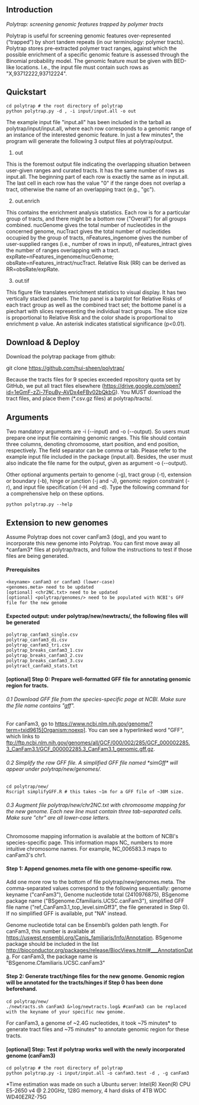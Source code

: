 ## Introduction
*Polytrap: screening genomic features trapped by polymer tracts*

Polytrap is useful for screening genomic features over-represented (“trapped”) by short tandem repeats (in our terminology: polymer tracts). Polytrap stores pre-extracted polymer tract ranges, against which the possible enrichment of a specific genomic feature is assessed through the Binomial probability model. The genomic feature must be given with BED-like locations. I.e., the input file must contain such rows as "X,93712222,93712224".

## Quickstart
	cd polytrap # the root directory of polytrap
	python polytrap.py -d , -i input/input.all -o out 

The example input file "input.all" has been included in the tarball as polytrap/input/input.all, where each row corresponds to a genomic range of an instance of the interested genomic feature. In just a few minutes*, the program will generate the following 3 output files at polytrap/output. 

1) out 

This is the foremost output file indicating the overlapping situation between user-given ranges and curated tracts. It has the same number of rows as input.all. The beginning part of each row is exactly the same as in input.all. The last cell in each row has the value "0" if the range does not overlap a tract, otherwise the name of an overlapping tract (e.g., "gc").

2) out.enrich
 
This contains the enrichment analysis statistics. Each row is for a particular group of tracts, and there might be a bottom row ("Overall") for all groups combined. nucGenome gives the total number of nucleotides in the concerned genome, nucTract gives the total number of nucleotides occupied by the group of tracts, nFeatures_ingenome gives the number of user-supplied ranges (i.e., number of rows in input), nFeatures_intract gives the number of ranges overlapping with a tract. expRate=nFeatures_ingenome/nucGenome; obsRate=nFeatures_intract/nucTract. Relative Risk (RR) can be derived as RR=obsRate/expRate.

3) out.tif

This figure file translates enrichment statistics to visual display. It has two vertically stacked panels. The top panel is a barplot for Relative Risks of each tract group as well as the combined tract set; the bottome panel is a piechart with slices representing the individual tract groups. The slice size is proportional to Relative Risk and the color shade is proportional to enrichment p value. An asterisk indicates statistical significance (p<0.01).

## Download & Deploy
Download the polytrap package from github:

git clone https://github.com/hui-sheen/polytrap/

Because the tracts files for 9 species exceeded repository quota set by GitHub, we put all tract files elsewhere (https://drive.google.com/open?id=1eGmF-zZi-7FpuBy-AVDx4eFBv02bQkbG). You MUST download the tract files, and place them (*.csv.gz files) at polytrap/tracts/.

## Arguments
Two mandatory arguments are -i (--input) and -o (--output). So users must prepare one input file containing genomic ranges. This file should contain three columns, denoting chromosome, start position, and end position, respectively. The field separator can be comma or tab. Please refer to the example input file included in the package (input.all). Besides, the user must also indicate the file name for the output, given as argument -o (--output).

Other optional arguments pertain to genome (-g), tract group (-t), extension or boundary (-b), hinge or junction (-j and -J), genomic region constraint (-r), and input file specification (-H and -d). Type the following command for a comprehensive help on these options.

	python polytrap.py --help

## Extension to new genomes
Assume Polytrap does not cover canFam3 (dog), and you want to incorporate this new genome into Polytrap. You can first move away all \*canfam3\* files at polytrap/tracts, and follow the instructions to test if those files are being generated.

#### Prerequisites
	<keyname> canFam3 or canfam3 (lower-case)
	<genomes.meta> need to be updated
	[optional] <chr2NC.txt> need to be updated
	[optional] <polytrap/genomes/> need to be populated with NCBI's GFF file for the new genome
#### Expected output: under polytrap/new/newtracts/, the following files will be generated
	polytrap_canfam3_single.csv
	polytrap_canfam3_di.csv
	polytrap_canfam3_tri.csv
	polytrap_breaks_canfam3_1.csv
	polytrap_breaks_canfam3_2.csv
	polytrap_breaks_canfam3_3.csv
	polytract_canfam3_stats.txt
	
#### [optional] Step 0: Prepare well-formatted GFF file for annotating genomic region for tracts.
###### 0.1 Download GFF file from the species-specific page at NCBI. Make sure the file name contains "gff".

For canFam3, go to https://www.ncbi.nlm.nih.gov/genome/?term=txid9615[Organism:noexp]. You can see a hyperlinked word "GFF", which links to ftp://ftp.ncbi.nlm.nih.gov/genomes/all/GCF/000/002/285/GCF_000002285.3_CanFam3.1/GCF_000002285.3_CanFam3.1_genomic.gff.gz. 

###### 0.2 Simplify the raw GFF file. A simplified GFF file named \*simGff\* will appear under polytrap/new/genomes/.
	cd polytrap/new/
	Rscript simplifyGFF.R # this takes ~1m for a GFF file of ~30M size.
###### 0.3 Augment file polytrap/new/chr2NC.txt with chromosome mapping for the new genome. Each new line must contain three tab-separated cells. Make sure "chr" are all lower-case letters.
Chromosome mapping information is available at the bottom of NCBI's species-specific page. This information maps NC_ numbers to more intuitive chromosome names. For example, NC_006583.3 maps to canFam3's chr1. 

#### Step 1: Append genomes.meta file with one genome-specific row.
Add one more row to the bottom of file polytrap/new/genomes.meta. The comma-separated values correspond to the following sequentially: genome keyname ("canFam3"), Genome nucleotide total (2410976875), BSgenome package name ("BSgenome.Cfamiliaris.UCSC.canFam3"), simplified GFF file name ("ref_CanFam3.1_top_level.simGff3", the file generated in Step 0). If no simplified GFF is available, put "NA" instead.

Genome nucleotide total can be Ensembl’s golden path length. For canFam3, this number is available at https://uswest.ensembl.org/Canis_familiaris/Info/Annotation. BSgenome package should be included in the list http://bioconductor.org/packages/release/BiocViews.html#___AnnotationData. For canFam3, the package name is "BSgenome.Cfamiliaris.UCSC.canFam3"  

#### Step 2: Generate tract/hinge files for the new genome. Genomic region will be annotated for the tracts/hinges if Step 0 has been done beforehand.
	cd polytrap/new/
	./newtracts.sh canFam3 &>log/newtracts.log& #canFam3 can be replaced with the keyname of your specific new genome.
For canFam3, a genome of ~2.4G nucleotides, it took ~75 minutes* to generate tract files and ~75 minutes* to annotate genomic region for these tracts.

#### [optional] Step: Test if polytrap works well with the newly incorporated genome (canFam3) 
	cd polytrap # the root directory of polytrap
	python polytrap.py -i input/input.all -o canfam3.test -d , -g canFam3

*Time estimation was made on such a Ubuntu server: Intel(R) Xeon(R) CPU E5-2650 v4 @ 2.20GHz, 128G memory, 4 hard disks of 4TB WDC WD40EZRZ-75G 





